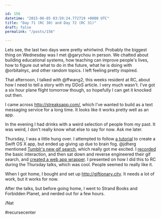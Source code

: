 ```yaml
---

id: 156
datetime: "2015-06-05 03:59:24.772719 +0000 UTC"
title: "Day 71 (RC 30) and Day 72 (RC 31)"
draft: false
permalink: "/posts/156"

---
```


Lets see, the last two days were pretty whirlwind. Probably the biggest thing on Wednesday was I met @garychou in person. We chatted about building educational systems, how teaching can improve people's lives, how to figure out what to do in the future, what he is doing with @orbitalnyc, and other random topics. I left feeling pretty inspired.

That afternoon, I talked with @ffwang2, this weeks resident at RC, about how I need to tell a story with my DDoS article. I very much wasn't. I've got a six hour plane flight tomorrow though, so hopefully I can get it knocked out then.

I came across http://streaksapp.com/, which I've wanted to build as a text messaging service for a long time. It looks like it works pretty well as an app.

In the evening I had drinks with a weird selection of people from my past. It was weird, I don't really know what else to say for now. Ask me later.

Thursday, I was a little hung over. I attempted to follow [a tutorial](http://www.swiftvideotutorials.com/creating-menubar-apps-osx) to create a Swift OS X app, but ended up giving up due to brain fog. @jdherg mentioned [Tumblr's new gif search](http://www.theverge.com/2015/6/4/8725665/tumblr-gif-search-launches), which really got me excited. I [recorded](http://youtu.be/zUCQfRdNjyI) the basic interaction, and then sat down and reverse engineered their gif search, and [created a web app wrapper](https://github.com/icco/giftionary). I presented on how I did this to RC during the Thursday talks, which was cool. People seemed to really like it.

When I got home, I bought and set up http://giftionary.city. It needs a lot of work, but it works for now.

After the talks, but before going home, I went to Strand Books and Forbidden Planet, and nerded out for a few hours.

/Nat

#recursecenter
